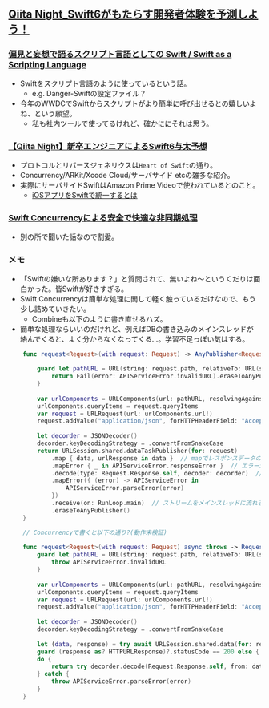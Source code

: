 ## [Qiita Night_Swift6がもたらす開発者体験を予測しよう！](https://increments.connpass.com/event/246181/)

### [偏見と妄想で語るスクリプト言語としての Swift / Swift as a Scripting Language](https://speakerdeck.com/lovee/swift-as-a-scripting-language)
- Swiftをスクリプト言語のように使っているという話。
    - e.g. Danger-Swiftの設定ファイル？
- 今年のWWDCでSwiftからスクリプトがより簡単に呼び出せるとの嬉しいよね、という願望。
    - 私も社内ツールで使ってるけれど、確かににそれは思う。

### [【Qiita Night】新卒エンジニアによるSwift6与太予想](https://speakerdeck.com/eiji127/qiita-night-xin-zu-enzinianiyoruswift6yu-tai-yu-xiang)
- プロトコルとリバースジェネリクスは`Heart of Swift`の通り。
- Concurrency/ARKit/Xcode Cloud/サーバサイド etcの雑多な紹介。
- 実際にサーバサイドSwiftはAmazon Prime Videoで使われているとのこと。
    - [iOSアプリをSwiftで統一するとは](https://zenn.dev/masatsch/articles/102ea67a7de671#ios%E3%82%A2%E3%83%97%E3%83%AA%E3%82%92swift%E3%81%A7%E7%B5%B1%E4%B8%80%E3%81%99%E3%82%8B%E3%81%A8%E3%81%AF)

### [Swift Concurrencyによる安全で快適な非同期処理](https://speakerdeck.com/tattn/qiitanightswift6)
- 別の所で聞いた話なので割愛。

### メモ
- 「Swiftの嫌いな所あります？」と質問されて、無いよね〜というくだりは面白かった。皆Swiftが好きすぎる。
- Swift Concurrencyは簡単な処理に関して軽く触っているだけなので、もう少し詰めていきたい。
    - Combineも以下のように書き直せるハズ。
- 簡単な処理ならいいのだけれど、例えばDBの書き込みのメインスレッドが絡んでくると、よく分からなくなってくる…。学習不足っぽい気はする。

```swift
    func request<Request>(with request: Request) -> AnyPublisher<Request.Response, APIServiceError> where Request: APIRequestType {
        
        guard let pathURL = URL(string: request.path, relativeTo: URL(string: baseURLString)) else {
            return Fail(error: APIServiceError.invalidURL).eraseToAnyPublisher()
        }
        
        var urlComponents = URLComponents(url: pathURL, resolvingAgainstBaseURL: true)!
        urlComponents.queryItems = request.queryItems
        var request = URLRequest(url: urlComponents.url!)
        request.addValue("application/json", forHTTPHeaderField: "Accept")
        
        let decorder = JSONDecoder()
        decorder.keyDecodingStrategy = .convertFromSnakeCase
        return URLSession.shared.dataTaskPublisher(for: request)
            .map { data, urlResponse in data }  // mapでレスポンスデータのストリームに変換
            .mapError { _ in APIServiceError.responseError }  // エラーが起きたらAPIServiceError.responseErrorを返す
            .decode(type: Request.Response.self, decoder: decorder)  // デコード
            .mapError({ (error) -> APIServiceError in
                APIServiceError.parseError(error)
            })
            .receive(on: RunLoop.main)  // ストリームをメインスレッドに流れるように変換
            .eraseToAnyPublisher()
    }
```

```swift    
    // Concurrencyで書くと以下の通り?(動作未検証)
    
    func request<Request>(with request: Request) async throws -> Request.Response where Request: APIRequestType {
        guard let pathURL = URL(string: request.path, relativeTo: URL(string: baseURLString)) else {
            throw APIServiceError.invalidURL
        }
        
        var urlComponents = URLComponents(url: pathURL, resolvingAgainstBaseURL: true)!
        urlComponents.queryItems = request.queryItems
        var request = URLRequest(url: urlComponents.url!)
        request.addValue("application/json", forHTTPHeaderField: "Accept")
        
        let decorder = JSONDecoder()
        decorder.keyDecodingStrategy = .convertFromSnakeCase
        
        let (data, response) = try await URLSession.shared.data(for: request)
        guard (response as? HTTPURLResponse)?.statusCode == 200 else { throw APIServiceError.responseError }
        do {
            return try decorder.decode(Request.Response.self, from: data)
        } catch {
            throw APIServiceError.parseError(error)
        }
    }
```
